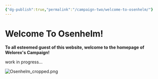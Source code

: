 ```yaml
---
{"dg-publish":true,"permalink":"/campaign-two/welcome-to-osenhelm/"}
---
```


# Welcome To Osenhelm!

 **To all esteemed guest of this website, welcome to the homepage of Welorex's Campaign!**

work in progress...

![Osenhelm_cropped.png](/img/user/Campaign%20Two/x_images/Osenhelm_cropped.png)